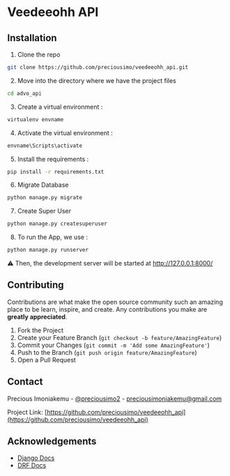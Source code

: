 # Veedeeohh API

## Installation

1. Clone the repo
```bash
git clone https://github.com/preciousimo/veedeeohh_api.git
```

2. Move into the directory where we have the project files
```bash
cd advo_api
```

3. Create a virtual environment :
```bash
virtualenv envname
```

4. Activate the virtual environment :
```bash
envname\Scripts\activate
```

5. Install the requirements :
```bash
pip install -r requirements.txt
```

6. Migrate Database
```bash
python manage.py migrate
```

7. Create Super User
```bash
python manage.py createsuperuser
```

8. To run the App, we use :
```bash
python manage.py runserver
```
⚠ Then, the development server will be started at http://127.0.0.1:8000/


## Contributing

Contributions are what make the open source community such an amazing place to be learn, inspire, and create. Any contributions you make are **greatly appreciated**.

1. Fork the Project
2. Create your Feature Branch (`git checkout -b feature/AmazingFeature`)
3. Commit your Changes (`git commit -m 'Add some AmazingFeature'`)
4. Push to the Branch (`git push origin feature/AmazingFeature`)
5. Open a Pull Request


## Contact

Precious Imoniakemu - [@preciousimo2](https://twitter.com/preciousimo2) - preciousimoniakemu@gmail.com

Project Link: [https://github.com/preciousimo/veedeeohh_api](https://github.com/preciousimo/veedeeohh_api)


## Acknowledgements
* [Django Docs](https://docs.djangoproject.com/en/4.1/)
* [DRF Docs](https://www.django-rest-framework.org/)
